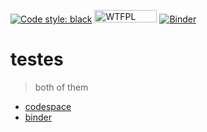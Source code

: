 [![Code style: black](https://img.shields.io/badge/code%20style-black-000000.svg)](https://github.com/psf/black)
<a href="http://www.wtfpl.net/"><img
       src="http://www.wtfpl.net/wp-content/uploads/2012/12/wtfpl-badge-4.png"
       width="100" height="20" alt="WTFPL" /></a>
[![Binder](https://mybinder.org/badge_logo.svg)](https://mybinder.org/v2/gh/matthewbegun/testes/main)

# testes
> both of them

- [codespace](https://github.com/codespaces/matthewbegun-testes-2jhr)
- [binder](https://mybinder.org/v2/gh/matthewbegun/testes/main)
